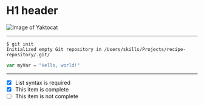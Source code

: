 # H1 header

![Image of Yaktocat](https://octodex.github.com/images/yaktocat.png) 

---
```
$ git init
Initialized empty Git repository in /Users/skills/Projects/recipe-repository/.git/
```

``` javascript
var myVar = "Hello, world!"
```

---
- [x] List syntax is required
- [x] This item is complete
- [ ] This item is not complete
